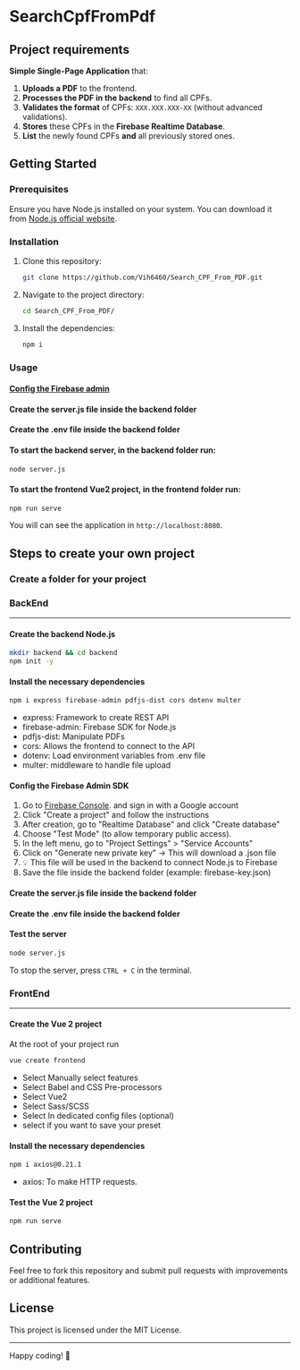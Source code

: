 # SearchCpfFromPdf

## Project requirements
**Simple Single-Page Application** that:
1. **Uploads a PDF** to the frontend.
2. **Processes the PDF in the backend** to find all CPFs.
3. **Validates the format** of CPFs: `XXX.XXX.XXX-XX` (without advanced validations).
4. **Stores** these CPFs in the **Firebase Realtime Database**.
5. **List** the newly found CPFs **and** all previously stored ones.

## Getting Started

### Prerequisites
Ensure you have Node.js installed on your system. You can download it from [Node.js official website](https://nodejs.org/).

### Installation
1. Clone this repository:
   ```sh
   git clone https://github.com/Vih6460/Search_CPF_From_PDF.git
   ```
2. Navigate to the project directory:
   ```sh
   cd Search_CPF_From_PDF/
   ```
2. Install the dependencies:
   ```sh
   npm i
   ```

### Usage

#### [Config the Firebase admin](#config-the-firebase-admin-sdk)

#### Create the server.js file inside the backend folder

#### Create the .env file inside the backend folder

#### To start the backend server, in the backend folder run:
```sh
node server.js
```


#### To start the frontend Vue2 project, in the frontend folder run:
```sh
npm run serve
```
You will can see the application in `http://localhost:8080`.

## Steps to create your own project

### Create a folder for your project

### BackEnd
---

#### Create the backend Node.js
```sh
mkdir backend && cd backend
npm init -y
```

#### Install the necessary dependencies
```sh
npm i express firebase-admin pdfjs-dist cors dotenv multer
```
* express: Framework to create REST API
* firebase-admin: Firebase SDK for Node.js
* pdfjs-dist: Manipulate PDFs
* cors: Allows the frontend to connect to the API
* dotenv: Load environment variables from .env file
* multer: middleware to handle file upload

#### Config the Firebase Admin SDK
1. Go to [Firebase Console](https://console.firebase.google.com/). and sign in with a Google account
2. Click "Create a project" and follow the instructions
3. After creation, go to "Realtime Database" and click "Create database"
4. Choose "Test Mode" (to allow temporary public access).
5. In the left menu, go to "Project Settings" > "Service Accounts"
6. Click on "Generate new private key" → This will download a .json file
7. 💡 This file will be used in the backend to connect Node.js to Firebase
8. Save the file inside the backend folder (example: firebase-key.json)

#### Create the server.js file inside the backend folder

#### Create the .env file inside the backend folder

#### Test the server
```sh
node server.js
```
To stop the server, press `CTRL + C` in the terminal.


### FrontEnd
---

#### Create the Vue 2 project
At the root of your project run
```sh
vue create frontend
```
- Select Manually select features 
- Select Babel and CSS Pre-processors
- Select Vue2
- Select Sass/SCSS
- Select In dedicated config files (optional)
- select if you want to save your preset

#### Install the necessary dependencies
```sh
npm i axios@0.21.1
```
* axios: To make HTTP requests.

#### Test the Vue 2 project
```sh
npm run serve
```

## Contributing

Feel free to fork this repository and submit pull requests with improvements or additional features.

## License

This project is licensed under the MIT License.

---

Happy coding! 🚀